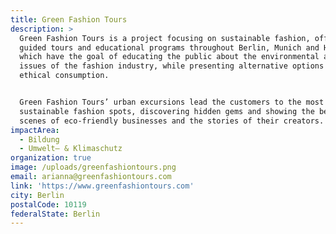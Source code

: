 ```yaml
---
title: Green Fashion Tours
description: >
  Green Fashion Tours is a project focusing on sustainable fashion, offering
  guided tours and educational programs throughout Berlin, Munich and Hamburg
  which have the goal of educating the public about the environmental and social
  issues of the fashion industry, while presenting alternative options for an
  ethical consumption.


  Green Fashion Tours’ urban excursions lead the customers to the most exciting
  sustainable fashion spots, discovering hidden gems and showing the behind the
  scenes of eco-friendly businesses and the stories of their creators.
impactArea:
  - Bildung
  - Umwelt– & Klimaschutz
organization: true
image: /uploads/greenfashiontours.png
email: arianna@greenfashiontours.com
link: 'https://www.greenfashiontours.com'
city: Berlin
postalCode: 10119
federalState: Berlin
---
```


